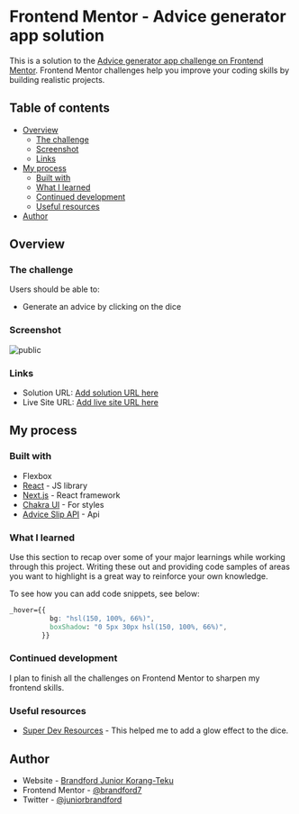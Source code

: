 # Frontend Mentor - Advice generator app solution

This is a solution to the [Advice generator app challenge on Frontend Mentor](https://www.frontendmentor.io/challenges/advice-generator-app-QdUG-13db). Frontend Mentor challenges help you improve your coding skills by building realistic projects.

## Table of contents

- [Overview](#overview)
  - [The challenge](#the-challenge)
  - [Screenshot](#screenshot)
  - [Links](#links)
- [My process](#my-process)
  - [Built with](#built-with)
  - [What I learned](#what-i-learned)
  - [Continued development](#continued-development)
  - [Useful resources](#useful-resources)
- [Author](#author)

## Overview

### The challenge

Users should be able to:

- Generate an advice by clicking on the dice

### Screenshot

![public](./screenshot.png)

### Links

- Solution URL: [Add solution URL here](https://github.com/brandford7/advice-generator-app)
- Live Site URL: [Add live site URL here](https://advice-generator-app-omega.vercel.app/)

## My process

### Built with

- Flexbox
- [React](https://reactjs.org/) - JS library
- [Next.js](https://nextjs.org/) - React framework
- [Chakra UI](https://https://chakra-ui.com/) - For styles
- [Advice Slip API](https://api.adviceslip.com/) - Api

### What I learned

Use this section to recap over some of your major learnings while working through this project. Writing these out and providing code samples of areas you want to highlight is a great way to reinforce your own knowledge.

To see how you can add code snippets, see below:

```css
_hover={{
          bg: "hsl(150, 100%, 66%)",
          boxShadow: "0 5px 30px hsl(150, 100%, 66%)",
        }}
```

### Continued development

I plan to finish all the challenges on Frontend Mentor to sharpen my frontend skills.

### Useful resources

- [Super Dev Resources](https://superdevresources.com/css-button-glow-effect/) - This helped me to add a glow effect to the dice.

## Author

- Website - [Brandford Junior Korang-Teku](https://www.your-site.com)
- Frontend Mentor - [@brandford7](https://www.frontendmentor.io/profile/brandford7)
- Twitter - [@juniorbrandford](https://www.twitter.com/juniorbrandford)
